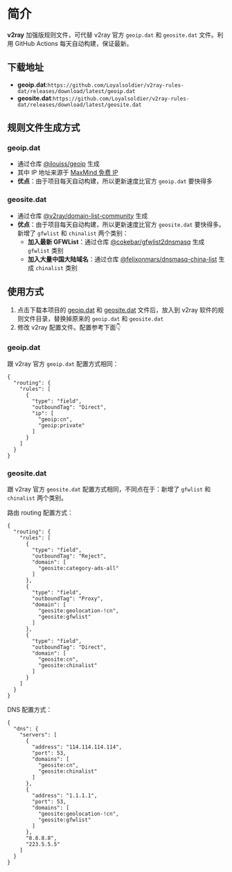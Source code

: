 # 简介

**v2ray** 加强版规则文件，可代替 v2ray 官方 `geoip.dat` 和 `geosite.dat` 文件。利用 GitHub Actions 每天自动构建，保证最新。

## 下载地址

- **geoip.dat**:`https://github.com/Loyalsoldier/v2ray-rules-dat/releases/download/latest/geoip.dat`
- **geosite.dat**:`https://github.com/Loyalsoldier/v2ray-rules-dat/releases/download/latest/geosite.dat`

## 规则文件生成方式

### geoip.dat

- 通过仓库 [@ilouiss/geoip](https://github.com/ilouiss/geoip) 生成
- 其中 IP 地址来源于 [MaxMind 免费 IP](https://dev.maxmind.com/geoip/geoip2/geolite2/)
- **优点**：由于项目每天自动构建，所以更新速度比官方 `geoip.dat` 要快得多

### geosite.dat

- 通过仓库 [@v2ray/domain-list-community](https://github.com/v2ray/domain-list-community) 生成
- **优点**：由于项目每天自动构建，所以更新速度比官方 `geosite.dat` 要快得多。新增了 `gfwlist` 和 `chinalist` 两个类别：
  - **加入最新 GFWList**：通过仓库 [@cokebar/gfwlist2dnsmasq](https://github.com/cokebar/gfwlist2dnsmasq) 生成 `gfwlist` 类别
  - **加入大量中国大陆域名**：通过仓库 [@felixonmars/dnsmasq-china-list](https://github.com/felixonmars/dnsmasq-china-list) 生成 `chinalist` 类别

## 使用方式

1. 点击下载本项目的 [geoip.dat](https://github.com/Loyalsoldier/v2ray-rules-dat/releases/download/latest/geoip.dat) 和 [geosite.dat](https://github.com/Loyalsoldier/v2ray-rules-dat/releases/download/latest/geosite.dat) 文件后，放入到 v2ray 软件的规则文件目录，替换掉原来的 `geoip.dat` 和 `geosite.dat`
2. 修改 v2ray 配置文件。配置参考下面👇

### geoip.dat

跟 v2ray 官方 `geoip.dat` 配置方式相同：

```
{
  "routing": {
    "rules": [
      {
        "type": "field",
        "outboundTag": "Direct",
        "ip": [
          "geoip:cn",
          "geoip:private"
        ]
      }
    ]
  }
}
```

### geosite.dat

跟 v2ray 官方 `geosite.dat` 配置方式相同，不同点在于：新增了 `gfwlist` 和 `chinalist` 两个类别。

路由 routing 配置方式：

```
{
  "routing": {
    "rules": [
      {
        "type": "field",
        "outboundTag": "Reject",
        "domain": [
          "geosite:category-ads-all"
        ]
      },
      {
        "type": "field",
        "outboundTag": "Proxy",
        "domain": [
          "geosite:geolocation-!cn",
          "geosite:gfwlist"
        ]
      },
      {
        "type": "field",
        "outboundTag": "Direct",
        "domain": [
          "geosite:cn",
          "geosite:chinalist"
        ]
      }
    ]
  }
}
```

DNS 配置方式：

```
{
  "dns": {
    "servers": [
      {
        "address": "114.114.114.114",
        "port": 53,
        "domains": [
          "geosite:cn",
          "geosite:chinalist"
        ]
      },
      {
        "address": "1.1.1.1",
        "port": 53,
        "domains": [
          "geosite:geolocation-!cn",
          "geosite:gfwlist"
        ]
      },
      "8.8.8.8",
      "223.5.5.5"
    ]
  }
}
```
